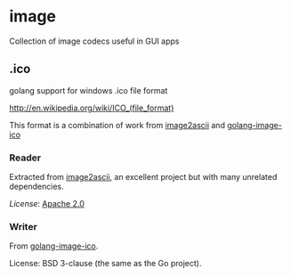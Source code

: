 # image
Collection of image codecs useful in GUI apps

## .ico

golang support for windows .ico file format

http://en.wikipedia.org/wiki/ICO_(file_format)

This format is a combination of work from [image2ascii](https://github.com/zyxar/image2ascii)
and [golang-image-ico](https://github.com/Kodeworks/golang-image-ico)

### Reader

Extracted from [image2ascii](https://github.com/zyxar/image2ascii), an excellent project but with many unrelated dependencies.

*License*: [Apache 2.0](http://opensource.org/licenses/Apache-2.0)

### Writer

From [golang-image-ico](https://github.com/Kodeworks/golang-image-ico).

License: BSD 3-clause (the same as the Go project).
